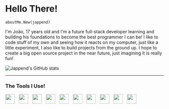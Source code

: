 # Hello There!

`aboutMe.New(jappend)`

I'm João, 17 years old and I'm a future full-stack developer learning and building his foundations to become
the best programmer I can be! I like to code stuff of my own and seeing how it reacts on my computer, just like
a little experiment, I also like to build projects from the ground up. I hope to create a big open 
source project in the near future, just imagining it is really fun!

![Jappend's GitHub stats](https://github-readme-stats.vercel.app/api?username=jappend&show_icons=true&theme=tokyonight)

---

### The Tools I Use!

<div width="100%" align="center">
    <img align="left" width="30px" style="padding-right:10px;" src="https://cdn.jsdelivr.net/gh/devicons/devicon@latest/icons/html5/html5-plain.svg" />
    <img align="left" width="30px" style="padding-right:10px;" src="https://cdn.jsdelivr.net/gh/devicons/devicon@latest/icons/css3/css3-plain.svg" />
    <img align="left" width="30px" style="padding-right:10px;" src="https://cdn.jsdelivr.net/gh/devicons/devicon@latest/icons/javascript/javascript-plain.svg" />
    <img align="left" width="30px" style="padding-right:10px;" src="https://cdn.jsdelivr.net/gh/devicons/devicon@latest/icons/go/go-original-wordmark.svg" />
    <img align="left" width="30px" style="padding-right:10px;" src="https://cdn.jsdelivr.net/gh/devicons/devicon@latest/icons/python/python-plain.svg" />
    <img align="left" width="30px" style="padding-right:10px;" src="https://cdn.jsdelivr.net/gh/devicons/devicon@latest/icons/postgresql/postgresql-plain.svg" />
    <img align="left" width="30px" style="padding-right:10px;" src="https://cdn.jsdelivr.net/gh/devicons/devicon@latest/icons/archlinux/archlinux-original.svg" />
    <img align="left" width="30px" style="padding-right:10px;" src="https://cdn.jsdelivr.net/gh/devicons/devicon@latest/icons/neovim/neovim-original.svg" />
    <img align="left" width="30px" style="padding-right:10px;" src="https://cdn.jsdelivr.net/gh/devicons/devicon@latest/icons/git/git-original.svg" />
    <img align="left" width="30px" style="padding-right:10px;" src="https://cdn.jsdelivr.net/gh/devicons/devicon@latest/icons/docker/docker-plain.svg" />
</div>
